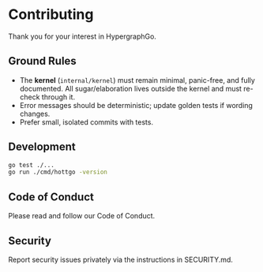 # Contributing

Thank you for your interest in HypergraphGo.

## Ground Rules
- The **kernel** (`internal/kernel`) must remain minimal, panic-free, and fully documented. All sugar/elaboration lives outside the kernel and must re-check through it.
- Error messages should be deterministic; update golden tests if wording changes.
- Prefer small, isolated commits with tests.

## Development
```bash
go test ./...
go run ./cmd/hottgo -version
```

## Code of Conduct
Please read and follow our Code of Conduct.

## Security
Report security issues privately via the instructions in SECURITY.md.
